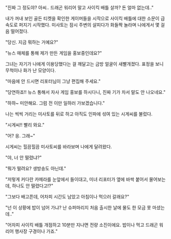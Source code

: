 "진짜 그 정도야? 아씨.. 드래곤 워리어 말고 사이킥 배틀 살까? 돈 얼마 없는데.."

내가 꺼내 보인 골든 티켓을 확인한 게이머들을 시작으로 사이킥 배틀에 대한 소문이 급속도로 퍼지기 시작했다. 미사토는 잠시 주변의 살피다가 화들짝 놀라며 나에게서 몇 걸음 떨어졌다.

"당신. 지금 뭐하는 거예요?"

"뉴스 매체를 통해 제가 만든 게임을 홍보중인데요?"

그녀는 자기가 나에게 이용당했다는 걸 깨달고는 금방 얼굴이 새빨개졌다. 표정을 보니 무척이나 화가 난 모양이다.

"마음에 안 드시면 리포터님이 그냥 편집해 주세요."

"당연하죠!! 뉴스 통해서 자사 게임 홍보를 하시다니, 진짜 기가 차서 말도 안 나오네요."

"하하~ 미안해요. 그럼 전 이만 일하러 가보겠습니다."

나는 씩씩 거리는 미사토를 뒤로 하고 아직도 인파에 섞여 있는 시게씨를 불렀다.

"시게씨!! 빨리 와요."

"어? 응. 그래~"

시게씨는 힐끔힐끔 미사토씨를 바라보며 나에게 달려왔다.

"야, 너 안 떨렸냐?"

"뭐가 떨려요? 생방송도 아닌데."

"저렇게 커다란 카메라를 눈앞에서 들이대고, 미녀 리포터가 옆에 바싹 붙어서 물어보는데, 하나도 안 떨렸다고!?"

"그보다 배고픈데, 어차피 시간도 남았고 아침이나 먹으러 갈래요?"

"넌 이 상황에 밥이 넘어 가냐? 난 슈퍼마리지 처음 출시한 날에 물도 한 모금 못 마셨는데.."

"어차피 사이킥 배틀 개점하고 10분만 지나면 전량 소진이에요. 밥이나 먹고 드래곤 워리어 행사장 구경이나 가죠."